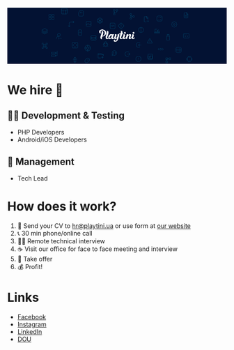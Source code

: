 ![Playtini](https://github.com/playtini/.github/raw/master/profile/playtini.png? "Playtini")

# We hire 🦄

## 🧑‍💻 Development & Testing
- PHP Developers
- Android/iOS Developers

## 🎩 Management
- Tech Lead

# How does it work?
1. 📩 Send your CV to hr@playtini.ua or use form at [our website](https://playtini.ua/contacts)
2. 📞 30 min phone/online call
3. 👨‍💻 Remote technical interview
4. ☕ Visit our office for face to face meeting and interview
5. 📝 Take offer
6. 💰 Profit!

# Links
* [Facebook](https://fb.com/playtini)
* [Instagram](https://instagram.com/playtini)
* [LinkedIn](https://www.linkedin.com/company/playtini/mycompany/)
* [DOU](https://jobs.dou.ua/companies/playtini/poll/)
